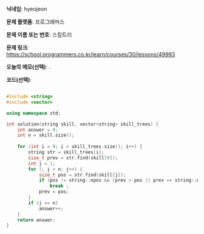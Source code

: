 **닉네임**: hyeojeon

**문제 플랫폼**: 프로그래머스

**문제 이름 또는 번호**: 스킬트리

**문제 링크**: https://school.programmers.co.kr/learn/courses/30/lessons/49993

**오늘의 메모(선택)**: .

**코드(선택)**:

```cpp

#include <string>
#include <vector>

using namespace std;

int solution(string skill, vector<string> skill_trees) {
    int answer = 0;
    int n = skill.size();
    
    for (int i = 0; i < skill_trees.size(); i++) {
        string str = skill_trees[i];
        size_t prev = str.find(skill[0]);
        int j = 1;
        for (; j < n; j++) {
            size_t pos = str.find(skill[j]);
            if (pos != string::npos && (prev > pos || prev == string::npos))
                break ;
            prev = pos;
        }
        if (j == n)
            answer++;
    }
    return answer;
}

```
